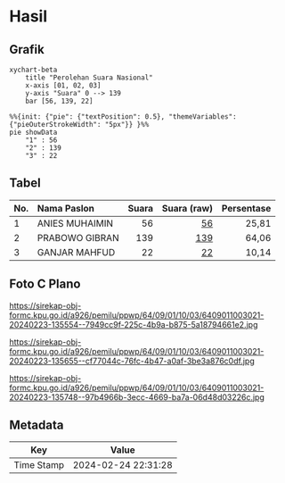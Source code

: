 # Hasil

## Grafik

```mermaid
xychart-beta
    title "Perolehan Suara Nasional"
    x-axis [01, 02, 03]
    y-axis "Suara" 0 --> 139
    bar [56, 139, 22]
```

```mermaid
%%{init: {"pie": {"textPosition": 0.5}, "themeVariables": {"pieOuterStrokeWidth": "5px"}} }%%
pie showData
    "1" : 56
    "2" : 139
    "3" : 22
```

## Tabel

| No. | Nama Paslon    | Suara | Suara (raw) | Persentase |
|:--- |:-------------- | -----:| -----------:| ----------:|
| 1   | ANIES MUHAIMIN | 56    | [56][p-1]   | 25,81      |
| 2   | PRABOWO GIBRAN | 139   | [139][p-2]  | 64,06      |
| 3   | GANJAR MAHFUD  | 22    | [22][p-3]   | 10,14      |


[p-1]: https://github.com/gigit-pemilu/pemilu-2024/blob/main/pilpres/hitung-suara/sub/64-kalimantan-timur/sub/09-penajam-paser-utara/sub/01-penajam/sub/1003-petung/sub/021-tps/sub/paslon-1.txt
[p-2]: https://github.com/gigit-pemilu/pemilu-2024/blob/main/pilpres/hitung-suara/sub/64-kalimantan-timur/sub/09-penajam-paser-utara/sub/01-penajam/sub/1003-petung/sub/021-tps/sub/paslon-2.txt
[p-3]: https://github.com/gigit-pemilu/pemilu-2024/blob/main/pilpres/hitung-suara/sub/64-kalimantan-timur/sub/09-penajam-paser-utara/sub/01-penajam/sub/1003-petung/sub/021-tps/sub/paslon-3.txt

## Foto C Plano

https://sirekap-obj-formc.kpu.go.id/a926/pemilu/ppwp/64/09/01/10/03/6409011003021-20240223-135554--7949cc9f-225c-4b9a-b875-5a18794661e2.jpg

https://sirekap-obj-formc.kpu.go.id/a926/pemilu/ppwp/64/09/01/10/03/6409011003021-20240223-135655--cf77044c-76fc-4b47-a0af-3be3a876c0df.jpg

https://sirekap-obj-formc.kpu.go.id/a926/pemilu/ppwp/64/09/01/10/03/6409011003021-20240223-135748--97b4966b-3ecc-4669-ba7a-06d48d03226c.jpg


## Metadata

| Key        | Value               |
| ---------- | ------------------- |
| Time Stamp | 2024-02-24 22:31:28 |



